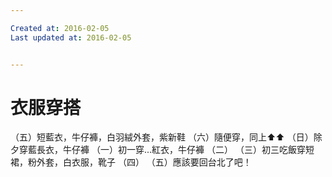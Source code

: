 ```yaml
---

Created at: 2016-02-05
Last updated at: 2016-02-05


---
```


# 衣服穿搭


（五）短藍衣，牛仔褲，白羽絨外套，紫新鞋
（六）隨便穿，同上⬆️⬆️
（日）除夕穿藍長衣，牛仔褲
（一）初一穿...紅衣，牛仔褲
（二）
（三）初三吃飯穿短裙，粉外套，白衣服，靴子
（四）
（五）應該要回台北了吧！

